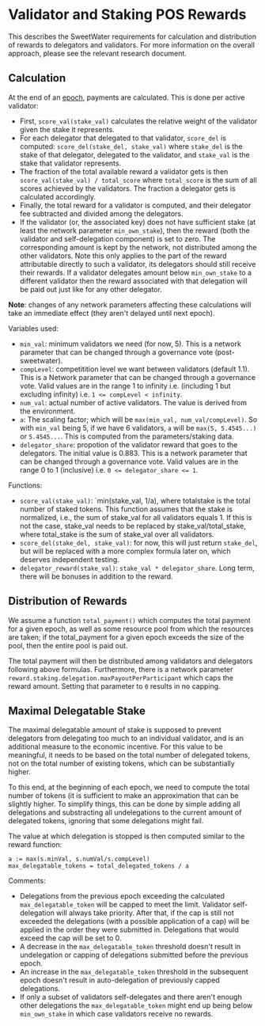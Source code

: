# Validator and Staking POS Rewards
This describes the SweetWater requirements for calculation and distribution of rewards to delegators and validators. For more information on the overall approach, please see the relevant research document.

## Calculation

At the end of an [epoch](./0050-epochs.md), payments are calculated. This is done per active validator:

* First, `score_val(stake_val)` calculates the relative weight of the validator given the stake it represents.
* For each delegator that delegated to that validator, `score_del` is computed: `score_del(stake_del, stake_val)` where `stake_del` is the stake of that delegator, delegated to the validator, and `stake_val` is the stake that validator represents.
* The fraction of the total available reward a validator gets is then `score_val(stake_val) / total_score` where `total_score` is the sum of all scores achieved by the validators. The fraction a delegator gets is calculated accordingly.
* Finally, the total reward for a validator is computed, and their delegator fee subtracted and divided among the delegators.
* If the validator (or, the associated key) does not have sufficient stake (at least the network parameter `min_own_stake`), then the reward (both the validator and self-delegation component) is set to zero. The corresponding amount is kept by the network, not distributed among the other validators. Note this only applies to the part of the reward attributable directly to such a validator, its delegators should still receive their rewards. If a validator delegates amount below `min_own_stake` to a different validator then the reward associated with that delegation will be paid out just like for any other delegator.

**Note**: changes of any network parameters affecting these calculations will take an immediate effect (they aren't delayed until next epoch).

Variables used:

- `min_val`: minimum validators we need (for now, 5). This is a network parameter that can be changed through a governance vote (post-sweetwater).
- `compLevel`: competitition level we want between validators (default 1.1). This is a Network parameter that can be changed through a governance vote. Valid values are in the range 1 to infinity i.e. (including 1 but excluding infinity) i.e. `1 <= compLevel < infinity`.
- `num_val`: actual number of active validators. The value is derived from the environment.
- `a`: The scaling factor; which will be `max(min_val, num_val/compLevel)`. So with `min_val` being 5, if we have 6 validators, `a` will be `max(5, 5.4545...)` or `5.4545...`. This is computed from the parameters/staking data.
- `delegator_share`: propotion of the validator reward that goes to the delegators. The initial value is 0.883. This is a network parameter that can be changed through a governance vote. Valid values are in the range 0 to 1 (inclusive) i.e. `0 <= delegator_share <= 1`.

Functions:

- `score_val(stake_val)`: `min(stake_val, 1/a), where totalstake is the total number of staked tokens. This function assumes that the stake is normalized, i.e., the sum of stake_val for all validators equals 1. If this is not the case, 
  stake_val needs to be replaced by stake_val/total_stake, where total_stake is the sum of stake_val over all validators.
- `score_del(stake_del, stake_val)`: for now, this will just return `stake_del`, but will be replaced with a more complex formula later on, which deserves independent testing.
- `delegator_reward(stake_val)`: `stake_val * delegator_share`. Long term, there will be bonuses in addition to the reward.



## Distribution of Rewards
We assume a function `total_payment()` which computes the total payment for a given epoch, as well as some resource pool from which the resources are taken; if the total_payment for a given epoch exceeds the size of the pool, then the entire pool is paid out.

The total payment will then be distributed among validators and delegators following above formulas. Furthermore, there is a network parameter `reward.staking.delegation.maxPayoutPerParticipant` which caps the reward amount. Setting that parameter to `0` results in no capping.

## Maximal Delegatable Stake
The maximal delegatable amount of stake is supposed to prevent delegators from delegating too much to an individual validator, and is an additional measure to the economic incentive.
For this value to be meaningful, it needs to be based on the total number of delegated tokens, not on the total number of existing tokens, which can be substantially higher.

To this end, at the beginning of each epoch, we need to compute the total number of tokens (it is sufficient to make an approximation that can be slightly higher. To simplify things, this can be done by simple adding all delegations and substracting all undelegations to the current amount of delegated tokens, ignoring that some delegations might fail.

The value at which delegation is stopped is then computed similar to the reward function:
```
a := max(s.minVal, s.numVal/s.compLevel)
max_delegatable_tokens = total_delegated_tokens / a
```

Comments:

* Delegations from the previous epoch exceeding the calculated `max_delegatable_token` will be capped to meet the limit. Validator self-delegation will always take priority. After that, if the cap is still not exceeded the delegations (with a possible application of a cap) will be applied in the order they were submitted in. Delegations that would exceed the cap will be set to 0.
* A decrease in the `max_delegatable_token` threshold doesn't result in undelegation or capping of delegations submitted before the previous epoch.
* An increase in the `max_delegatable_token` threshold in the subsequent epoch doesn't result in auto-delegation of previously capped delegations.
* If only a subset of validators self-delegates and there aren't enough other delegations the `max_delegatable_token` might end up being below `min_own_stake` in which case validators receive no rewards.

